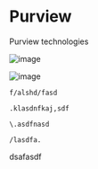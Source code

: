 # Purview
Purview technologies

![image](https://github.com/user-attachments/assets/d12b2985-d090-40ee-891a-79acef99b230)

![image](https://github.com/user-attachments/assets/e849a479-db50-4387-8fb8-5e4ab64dd959)





```
f/alshd/fasd

.klasdnfkaj,sdf

\.asdfnasd

/lasdfa.
```



dsafasdf



